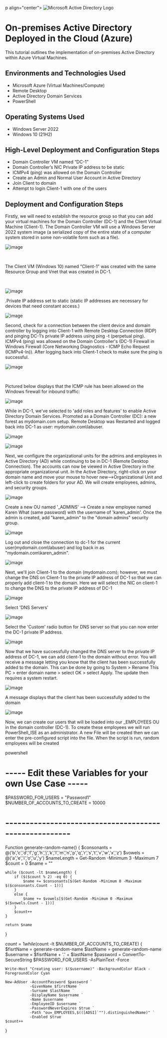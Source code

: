 p align="center">
<img src="https://i.imgur.com/pU5A58S.png" alt="Microsoft Active Directory Logo"/>
</p>

<h1>On-premises Active Directory Deployed in the Cloud (Azure)</h1>
This tutorial outlines the implementation of on-premises Active Directory within Azure Virtual Machines.<br />






<h2>Environments and Technologies Used</h2>

- Microsoft Azure (Virtual Machines/Compute)
- Remote Desktop
- Active Directory Domain Services
- PowerShell

<h2>Operating Systems Used </h2>

- Windows Server 2022
- Windows 10 (21H2)

<h2>High-Level Deployment and Configuration Steps</h2>

- Domain Controller VM  named “DC-1”
- Domain Controller’s NIC Private IP address to be static
- ICMPv4 (ping) was allowed on the Domain Controller
- Create an Admin and Normal User Account in Active Directory
- Join Client to domain
- Attempt to login Client-1 with one of the users

<h2>Deployment and Configuration Steps</h2>

<p>Firstly, we will need to establish the resource group so that you can add your virtual machines for the Domain Controller (DC-1) and the Client Virtual Machine (Client-1). The Domain Controller VM will use a Windows Server 2022 system image (a serialized copy of the entire state of a computer system stored in some non-volatile form such as a file).

</p>
<p>

  
  
  
  
  
  ![image](https://github.com/user-attachments/assets/8a8d36a1-f6ba-424c-b205-5786d4fcf8e2)




</p>
<br />

<p>


  
  
  

</p>
<p>
The Client VM (Windows 10) named “Client-1” was created with the same Resource Group and Vnet that was created in DC-1.
</p>
<br />

![image](https://github.com/user-attachments/assets/9b8a9372-33cc-475c-b7b8-ebef1488394d)

</p>
<p>
.Private IP address set to static (static IP addresses are necessary for devices that need constant access.)



![image](https://github.com/user-attachments/assets/075c5bf6-1fac-4a45-835a-b7f6fcde2017)

  
</p>Second, check for a connection between the client device and domain controller by logging into Client-1 with Remote Desktop Connection (RDP) and pinging DC-1’s private IP address using ping -t (perpetual ping). ICMPv4 (ping) was allowed on the Domain Controller's (DC-1) Firewall in Windows Firewall (Core Networking Diagnostics - ICMP Echo Request (ICMPv4-In)). After logging back into Client-1 check to make sure the ping is successful.


![image](https://github.com/user-attachments/assets/8d23df5e-1742-43ca-9446-11800866c75b)

<br />



Pictured below displays that the ICMP rule has been allowed on the Windows firewall for inbound traffic:




![image](https://github.com/user-attachments/assets/c123b2e5-6aa8-4d99-9d1c-641c31fb59b5)





While in DC-1, we've selected to 'add roles and features' to enable Active Directory Domain Services. Promoted as a Domain Controller (DC): a new forest as mydomain.com setup. Remote Desktop was Restarted and logged back into DC-1 as user: mydomain.com\labuser.




![image](https://github.com/user-attachments/assets/d29d3ac1-e138-402c-995c-2e70ebefd27f)





![image](https://github.com/user-attachments/assets/4bff9f03-ed26-4bd7-a5e5-37ed69674c6c)




Next, we configure the organizational units for the admins and employees in Active Directory (AD) while continuing to be in DC-1 (Remote Desktop Connection). The accounts can now be viewed in Active Directory in the appropriate organizational unit. In the Active Directory, right-click on your domain name and move your mouse to hover new-->Organizational Unit and left-click to create folders for your AD. We will create employees, admins, and security groups.




![image](https://github.com/user-attachments/assets/4783b0d2-1a2c-4a60-b2d8-f1b609b7e4c3)






Create a new OU named '_ADMINS' --> Create a new employee named Karen What (same password) with the username of 'karen_admin'. Once the admin is created, add "karen_admin" to the "domain admins" security group.





![image](https://github.com/user-attachments/assets/7aeff918-6c4f-4a48-960d-0b64692a1731)




Log out and close the connection to dc-1 for the current user(mydomain.com\labuser) and log back in as "mydomain.com\karen_admin".





![image](https://github.com/user-attachments/assets/b4c91602-d2ba-4565-bce6-2755e79e2b2c)





Next, we'll join Client-1 to the domain (mydomain.com); however, we must change the DNS on Client-1 to the private IP address of DC-1 so that we can properly add client-1 to the domain. Here we will select the NIC on client-1 to change the DNS to the private IP address of DC-1






![image](https://github.com/user-attachments/assets/eb0b007a-491f-4861-bba7-a74661b0d242)






Select 'DNS Servers'




![image](https://github.com/user-attachments/assets/4853f38f-8d6f-42f9-8dd3-871472b38ec0)





Select the 'Custom' radio button for DNS server so that you can now enter the DC-1 private IP address.




![image](https://github.com/user-attachments/assets/9b0c6e26-2b56-401a-b045-50b9bc0635eb)



Now that we have successfully changed the DNS server to the private IP address of DC-1, we can add client-1 to the domain without error. You will receive a message letting you know that the client has been successfully added to the domain. This can be done by going to System > Rename This PC > enter domain name > select OK > select Apply. The update then requires a system restart.







![image](https://github.com/user-attachments/assets/696a8f3f-8b37-4767-b12a-81e3befbca37)






A message displays that the client has been successfully added to the domain





![image](https://github.com/user-attachments/assets/c90758f2-b201-40c2-821a-b07277f7a427)




Now, we can create our users that will be loaded into our _EMPLOYEES OU in the domain controller (DC-1). To create these employees we will run PowerShell_ISE as an administrator. A new File will be created then we can enter the pre-configured script into the file. When the script is run, random employees will be created






powershell
# ----- Edit these Variables for your own Use Case ----- #
$PASSWORD_FOR_USERS   = "Password1"
$NUMBER_OF_ACCOUNTS_TO_CREATE = 10000
# ------------------------------------------------------ #

Function generate-random-name() {
    $consonants = @('b','c','d','f','g','h','j','k','l','m','n','p','q','r','s','t','v','w','x','z')
    $vowels = @('a','e','i','o','u','y')
    $nameLength = Get-Random -Minimum 3 -Maximum 7
    $count = 0
    $name = ""

    while ($count -lt $nameLength) {
        if ($($count % 2) -eq 0) {
            $name += $consonants[$(Get-Random -Minimum 0 -Maximum $($consonants.Count - 1))]
        }
        else {
            $name += $vowels[$(Get-Random -Minimum 0 -Maximum $($vowels.Count - 1))]
        }
        $count++
    }

    return $name

}

$count = 1
while ($count -lt $NUMBER_OF_ACCOUNTS_TO_CREATE) {
    $fisrtName = generate-random-name
    $lastName = generate-random-name
    $username = $fisrtName + '.' + $lastName
    $password = ConvertTo-SecureString $PASSWORD_FOR_USERS -AsPlainText -Force

    Write-Host "Creating user: $($username)" -BackgroundColor Black -ForegroundColor Cyan
    
    New-AdUser -AccountPassword $password `
               -GivenName $firstName `
               -Surname $lastName `
               -DisplayName $username `
               -Name $username `
               -EmployeeID $username `
               -PasswordNeverExpires $true `
               -Path "ou=_EMPLOYEES,$(([ADSI]`"").distinguishedName)" `
               -Enabled $true
    $count++
}








